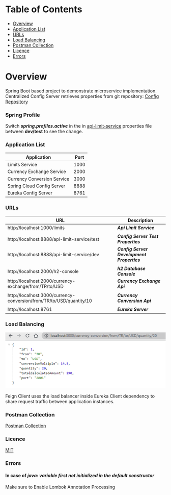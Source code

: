 # Table of Contents
- [Overview](#overview)
- [Application List](#application-list)
- [URLs](#urls)
- [Load Balancing](#load-balancing)
- [Postman Collection](#postman-collection)
- [Licence](#licence)
- [Errors](#errors)

# Overview
Spring Boot based project to demonstrate microservice implementation.
Centralized Config Server retrieves properties from git repository: [Config Repository](https://github.com/muratcanabay/config-repo)

### Spring Profile
Switch ***spring.profiles.active*** in the in [api-limit-service](api-limit-service/src/main/resources/application.yaml) properties file between **dev/test** to see the change.

### Application List

| Application                 | Port |
|-----------------------------|------|
| Limits Service              | 1000 |
| Currency Exchange Service   | 2000 |
| Currency Conversion Service | 3000 |
| Spring Cloud Config Server  | 8888 |
| Eureka Config Server        | 8761 |

### URLs

| URL                                                                  | Description                                |
|----------------------------------------------------------------------|--------------------------------------------|
| http://localhost:1000/limits                                         | ***Api Limit Service***                    |
|                                                                      |                                            |
| http://localhost:8888/api-limit-service/test                         | ***Config Server Test Properties***        |
| http://localhost:8888/api-limit-service/dev                          | ***Config Server Development Properties*** |
|                                                                      |                                            |
| http://localhost:2000/h2-console                                     | ***h2 Database Console***                  |
| http://localhost:2000/currency-exchange/from/TR/to/USD               | ***Currency Exchange Api***                |
|                                                                      |                                            |
| http://localhost:3000/currency-conversion/from/TR/to/USD/quantity/10 | ***Currency Conversion Api***              |
|                                                                      |                                            |
| http://localhost:8761                                                |  ***Eureka Server***                       |

### Load Balancing

![Load Balancing](./doc/statics/load-balancing.gif)

Feign Client uses the load balancer inside Eureka Client dependency to share request traffic between application instances.

### Postman Collection

[Postman Collection](spring-microservice-example.postman_collection.json)

### Licence

[MIT](LICENSE.MIT)

### Errors
#### In case of ***java: variable first not initialized in the default constructor***

Make sure to Enable Lombok Annotation Processing
